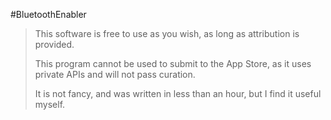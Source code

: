 #BluetoothEnabler

>This software is free to use as you wish, as long as attribution is provided.
>
>This program cannot be used to submit to the App Store, as it uses private APIs and will not pass curation.
>
>It is not fancy, and was written in less than an hour, but I find it useful myself.
>
